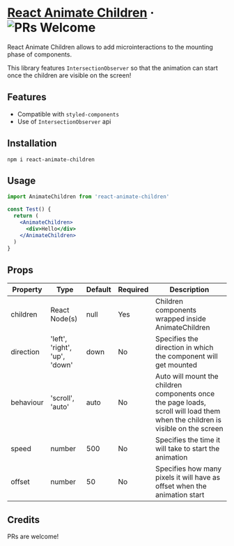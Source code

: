 # [React Animate Children](https://www.npmjs.com/package/react-animate-children) &middot; ![PRs Welcome](https://img.shields.io/badge/PRs-welcome-brightgreen.svg)

React Animate Children allows to add microinteractions to the mounting phase of components.

This library features `IntersectionObserver` so that the animation can start once the children are visible on the screen!

## Features

- Compatible with `styled-components`
- Use of `IntersectionObserver` api

## Installation

```
npm i react-animate-children
```

## Usage

```jsx
import AnimateChildren from 'react-animate-children'

const Test() {
  return (
    <AnimateChildren>
      <div>Hello</div>
    </AnimateChildren>
  )
}
```

## Props

| Property  | Type                          | Default | Required | Description                                                                                                                   |
| --------- | ----------------------------- | ------- | -------- | ----------------------------------------------------------------------------------------------------------------------------- |
| children  | React Node(s)                 | null    | Yes      | Children components wrapped inside AnimateChildren                                                                            |
| direction | 'left', 'right', 'up', 'down' | down    | No       | Specifies the direction in which the component will get mounted                                                               |
| behaviour | 'scroll', 'auto'              | auto    | No       | Auto will mount the children components once the page loads, scroll will load them when the children is visible on the screen |
| speed     | number                        | 500     | No       | Specifies the time it will take to start the animation                                                                        |
| offset    | number                        | 50      | No       | Specifies how many pixels it will have as offset when the animation start                                                     |

## Credits

PRs are welcome!
